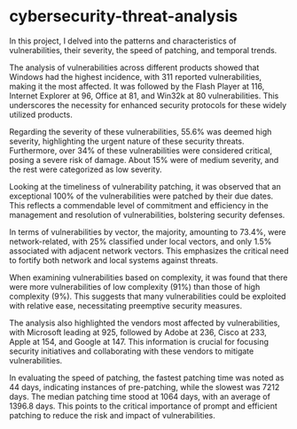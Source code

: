 # cybersecurity-threat-analysis


In this project, I delved into the patterns and characteristics of vulnerabilities, their severity, the speed of patching, and temporal trends.

The analysis of vulnerabilities across different products showed that Windows had the highest incidence, with 311 reported vulnerabilities, making it the most affected. It was followed by the Flash Player at 116, Internet Explorer at 96, Office at 81, and Win32k at 80 vulnerabilities. This underscores the necessity for enhanced security protocols for these widely utilized products.

Regarding the severity of these vulnerabilities, 55.6% was deemed high severity, highlighting the urgent nature of these security threats. Furthermore, over 34% of these vulnerabilities were considered critical, posing a severe risk of damage. About 15% were of medium severity, and the rest were categorized as low severity.

Looking at the timeliness of vulnerability patching, it was observed that an exceptional 100% of the vulnerabilities were patched by their due dates. This reflects a commendable level of commitment and efficiency in the management and resolution of vulnerabilities, bolstering security defenses.

In terms of vulnerabilities by vector, the majority, amounting to 73.4%, were network-related, with 25% classified under local vectors, and only 1.5% associated with adjacent network vectors. This emphasizes the critical need to fortify both network and local systems against threats.

When examining vulnerabilities based on complexity, it was found that there were more vulnerabilities of low complexity (91%) than those of high complexity (9%). This suggests that many vulnerabilities could be exploited with relative ease, necessitating preemptive security measures.

The analysis also highlighted the vendors most affected by vulnerabilities, with Microsoft leading at 925, followed by Adobe at 236, Cisco at 233, Apple at 154, and Google at 147. This information is crucial for focusing security initiatives and collaborating with these vendors to mitigate vulnerabilities.

In evaluating the speed of patching, the fastest patching time was noted as 44 days, indicating instances of pre-patching, while the slowest was 7212 days. The median patching time stood at 1064 days, with an average of 1396.8 days. This points to the critical importance of prompt and efficient patching to reduce the risk and impact of vulnerabilities.

